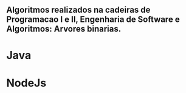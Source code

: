 ## Algoritmos realizados na cadeiras de Programacao I e II, Engenharia de Software e Algoritmos: Arvores binarias.

# Java
# NodeJs